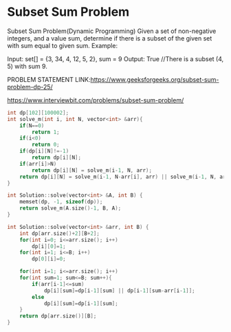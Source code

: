 # Subset Sum Problem

Subset Sum Problem(Dynamic Programming)
Given a set of non-negative integers, and a value sum, determine if there is a subset of the given set with sum equal to given sum.
Example:

Input: set[] = {3, 34, 4, 12, 5, 2}, sum = 9
Output: True //There is a subset (4, 5) with sum 9.

PROBLEM STATEMENT LINK:https://www.geeksforgeeks.org/subset-sum-problem-dp-25/

https://www.interviewbit.com/problems/subset-sum-problem/

```cpp
int dp[102][100002];
int solve_m(int i, int N, vector<int> &arr){
    if(N==0)
        return 1;
    if(i<0)
        return 0;
    if(dp[i][N]!=-1)
        return dp[i][N];
    if(arr[i]>N)
        return dp[i][N] = solve_m(i-1, N, arr);
    return dp[i][N] = solve_m(i-1, N-arr[i], arr) || solve_m(i-1, N, arr);
}

int Solution::solve(vector<int> &A, int B) {
    memset(dp, -1, sizeof(dp));
    return solve_m(A.size()-1, B, A);
}

```

```cpp
int Solution::solve(vector<int> &arr, int B) {
    int dp[arr.size()+2][B+2];
    for(int i=0; i<=arr.size(); i++)
        dp[i][0]=1;
    for(int i=1; i<=B; i++)
        dp[0][i]=0;

    for(int i=1; i<=arr.size(); i++)
    for(int sum=1; sum<=B; sum++){
        if(arr[i-1]<=sum)
            dp[i][sum]=dp[i-1][sum] || dp[i-1][sum-arr[i-1]];
        else
            dp[i][sum]=dp[i-1][sum];
    }
    return dp[arr.size()][B];
}

```
